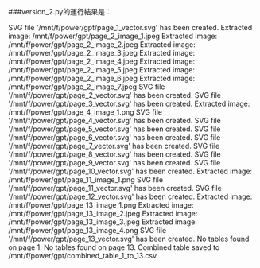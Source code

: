 ###version_2.py的運行結果是：

SVG file '/mnt/f/power/gpt/page_1_vector.svg' has been created.
Extracted image: /mnt/f/power/gpt/page_2_image_1.jpeg
Extracted image: /mnt/f/power/gpt/page_2_image_2.jpeg
Extracted image: /mnt/f/power/gpt/page_2_image_3.jpeg
Extracted image: /mnt/f/power/gpt/page_2_image_4.jpeg
Extracted image: /mnt/f/power/gpt/page_2_image_5.jpeg
Extracted image: /mnt/f/power/gpt/page_2_image_6.jpeg
Extracted image: /mnt/f/power/gpt/page_2_image_7.jpeg
SVG file '/mnt/f/power/gpt/page_2_vector.svg' has been created.
SVG file '/mnt/f/power/gpt/page_3_vector.svg' has been created.
Extracted image: /mnt/f/power/gpt/page_4_image_1.png
SVG file '/mnt/f/power/gpt/page_4_vector.svg' has been created.
SVG file '/mnt/f/power/gpt/page_5_vector.svg' has been created.
SVG file '/mnt/f/power/gpt/page_6_vector.svg' has been created.
SVG file '/mnt/f/power/gpt/page_7_vector.svg' has been created.
SVG file '/mnt/f/power/gpt/page_8_vector.svg' has been created.
SVG file '/mnt/f/power/gpt/page_9_vector.svg' has been created.
SVG file '/mnt/f/power/gpt/page_10_vector.svg' has been created.
Extracted image: /mnt/f/power/gpt/page_11_image_1.png
SVG file '/mnt/f/power/gpt/page_11_vector.svg' has been created.
SVG file '/mnt/f/power/gpt/page_12_vector.svg' has been created.
Extracted image: /mnt/f/power/gpt/page_13_image_1.png
Extracted image: /mnt/f/power/gpt/page_13_image_2.jpeg
Extracted image: /mnt/f/power/gpt/page_13_image_3.jpeg
Extracted image: /mnt/f/power/gpt/page_13_image_4.png
SVG file '/mnt/f/power/gpt/page_13_vector.svg' has been created.
No tables found on page 1.
No tables found on page 13.
Combined table saved to /mnt/f/power/gpt/combined_table_1_to_13.csv